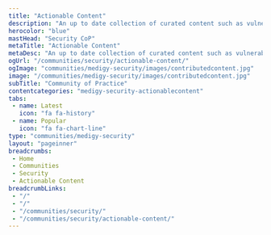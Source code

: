 ```yaml
---
title: "Actionable Content"
description: "An up to date collection of curated content such as vulnerability updates, patches and fixes that are actionable. Readers need not scour the web looking for latest patches and fixes, but can come here for the latest updates."
herocolor: "blue"
mastHead: "Security CoP"
metaTitle: "Actionable Content"
metaDesc: "An up to date collection of curated content such as vulnerability updates, patches and fixes that are actionable. Readers need not scour the web looking for latest patches and fixes, but can come here for the latest updates."
ogUrl: "/communities/security/actionable-content/"
ogImage: "communities/medigy-security/images/contributedcontent.jpg"
image: "/communities/medigy-security/images/contributedcontent.jpg"
subTitle: "Community of Practice"
contentcategories: "medigy-security-actionablecontent"
tabs:
 - name: Latest
   icon: "fa fa-history"
 - name: Popular
   icon: "fa fa-chart-line"
type: "communities/medigy-security"
layout: "pageinner"
breadcrumbs:
 - Home
 - Communities
 - Security
 - Actionable Content
breadcrumbLinks:
 - "/"
 - "/"
 - "/communities/security/"
 - "/communities/security/actionable-content/"
---
```

